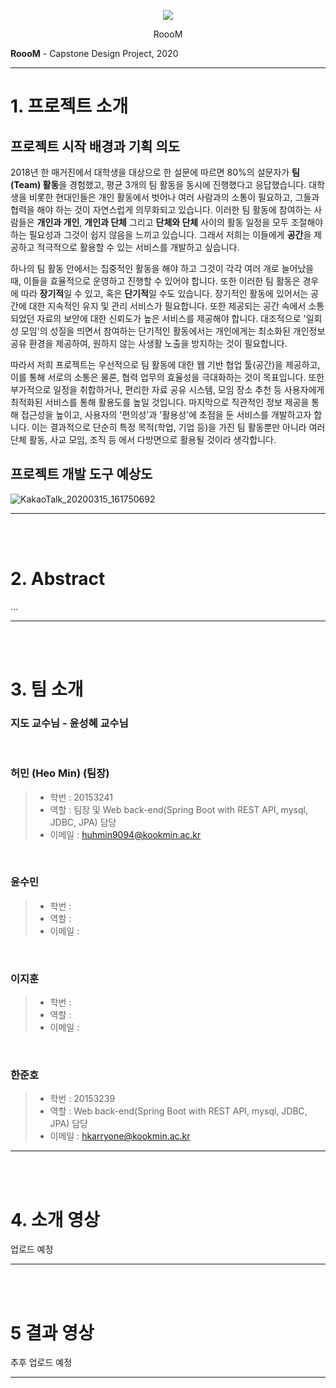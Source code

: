 <p align="center">
<img src="https://user-images.githubusercontent.com/21411732/77502374-0ec68200-6e9e-11ea-84e1-23aee705d1af.png" >
</p>
<p align="center">RoooM</p>

**RoooM** - Capstone Design Project, 2020 <br/>


***


# 1. 프로젝트 소개

## 프로젝트 시작 배경과 기획 의도

2018년 한 매거진에서 대학생을 대상으로 한 설문에 따르면 80%의 설문자가 **팀(Team) 활동**을 경험했고, 평균 3개의 팀 활동을 동시에 진행했다고 응답했습니다.
대학생을 비롯한 현대인들은 개인 활동에서 벗어나 여러 사람과의 소통이 필요하고, 그들과 협력을 해야 하는 것이 자연스럽게 의무화되고 있습니다.
이러한 팀 활동에 참여하는 사람들은 **개인과 개인**, **개인과 단체** 그리고 **단체와 단체** 사이의 활동 일정을 모두 조절해야 하는 필요성과 그것이 쉽지 않음을 느끼고 있습니다.
그래서 저희는 이들에게 **공간**을 제공하고 적극적으로 활용할 수 있는 서비스를 개발하고 싶습니다.

하나의 팀 활동 안에서는 집중적인 활동을 해야 하고 그것이 각각 여러 개로 늘어났을 때, 이들을 효율적으로 운영하고 진행할 수 있어야 합니다.
또한 이러한 팀 활동은 경우에 따라 **장기적**일 수 있고, 혹은 **단기적**일 수도 있습니다.
장기적인 활동에 있어서는 공간에 대한 지속적인 유지 및 관리 서비스가 필요합니다.
또한 제공되는 공간 속에서 소통되었던 자료의 보안에 대한 신뢰도가 높은 서비스를 제공해야 합니다.
대조적으로 '일회성 모임'의 성질을 띄면서 참여하는 단기적인 활동에서는
개인에게는 최소화된 개인정보 공유 환경을 제공하여, 원하지 않는 사생활 노출을 방지하는 것이 필요합니다. 

따라서 저희 프로젝트는 우선적으로 팀 활동에 대한 웹 기반 협업 툴(공간)을 제공하고, 
이를 통해 서로의 소통은 물론, 협력 업무의 효율성을 극대화하는 것이 목표입니다.
또한 부가적으로 일정을 취합하거나, 편리한 자료 공유 시스템, 모임 장소 추천 등 사용자에게 최적화된 서비스를 통해 활용도를 높일 것입니다. 
마지막으로 직관적인 정보 제공을 통해 접근성을 높이고, 사용자의 '편의성'과 '활용성'에 초점을 둔 서비스를 개발하고자 합니다. 
이는 결과적으로 단순히 특정 목적(학업, 기업 등)을 가진 팀 활동뿐만 아니라 여러 단체 활동, 사교 모임, 조직 등 에서 다방면으로 활용될 것이라 생각합니다.

## 프로젝트 개발 도구 예상도
![KakaoTalk_20200315_161750692](https://user-images.githubusercontent.com/21411732/77322149-9dc88280-6d56-11ea-85bd-d31b47489a24.png)

***
<br/><br/>
# 2. Abstract
...


***
<br/><br/>
# 3. 팀 소개

### 지도 교수님 - 윤성혜 교수님
<br/>

### 허민 (Heo Min) (팀장) 
 > * 학번 : 20153241 <br/>
 > * 역할 : 팀장 및 Web back-end(Spring Boot with REST API, mysql, JDBC, JPA) 담당
 > * 이메일 : huhmin9094@kookmin.ac.kr
<br/>

### 윤수민 

> * 학번 : 
> * 역할 : 
> * 이메일 : 
<br/>

### 이지훈 

> * 학번 : 
> * 역할 : 
> * 이메일 :
<br/>

### 한준호 

> * 학번 : 20153239
> * 역할 : Web back-end(Spring Boot with REST API, mysql, JDBC, JPA) 담당
> * 이메일 : hkarryone@kookmin.ac.kr

***
<br/><br/>
# 4. 소개 영상

업로드 예정

***
<br/><br/>

# 5 결과 영상

추후 업로드 예정
***


